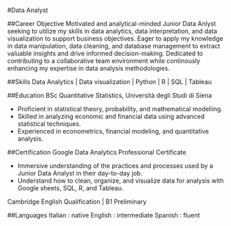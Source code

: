 #Data Analyst

##Career Objective
Motivated and analytical-minded Junior Data Anlyst seeking to utilize my skills in data analytics, data interpretation, and data visualization to support business objectives. Eager to apply my knowledge in data manipulation, data cleaning, and database management to extract valuable insights and drive informed decision-making. Dedicated to contributing to a collaborative team environment while continously enhancing my expertise in data analysis methodologies.

##Skills
Data Analytics | Data visualization | Python | R | SQL | Tableau

##Education
BSc Quantitative Statistics, Università degli Studi di Siena
  - Proficient in statistical theory, probability, and mathematical modeliing.
  - Skilled in analyzing economic and financial data using advanced statistical techniques.
  - Experienced in econometrics, financial modeling, and quantitative analysis.

##Certification
Google Data Analytics Professional Certificate
  - Immersive understanding of the practices and processes used by a Junior Data Analyst in their day-to-day job.
  - Understand how to clean, organize, and visualize data for analysis with Google sheets, SQL, R, and Tableau.

Cambridge English Qualification | B1 Preliminary

##Languages
Italian : native
English : intermediate
Spanish : fluent
